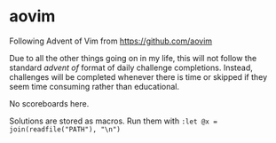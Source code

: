 # aovim
Following Advent of Vim from https://github.com/aovim

Due to all the other things going on in my life, this will not follow the standard _advent of_ format of daily challenge completions.
Instead, challenges will be completed whenever there is time or skipped if they seem time consuming rather than educational.

No scoreboards here.

Solutions are stored as macros.
Run them with `:let @x = join(readfile("PATH"), "\n")`
